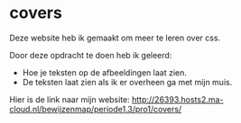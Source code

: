 # covers

Deze website heb ik gemaakt om meer te leren over css.

Door deze opdracht te doen heb ik geleerd:
* Hoe je teksten op de afbeeldingen laat zien.
* De teksten laat zien als ik er overheen ga met mijn muis.

Hier is de link naar mijn website:
http://26393.hosts2.ma-cloud.nl/bewijzenmap/periode1.3/pro1/covers/
